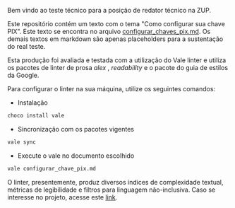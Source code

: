 Bem vindo ao teste técnico para a posição de redator técnico na ZUP.

Este repositório contém um texto com o tema "Como configurar sua chave PIX". Este texto se encontra no arquivo [configurar_chaves_pix.md](configurar_chave_pix.md). Os demais textos em markdown são apenas placeholders para a sustentação do real teste.

Esta produção foi avaliada e testada com a utilização do Vale linter e utiliza os pacotes de linter de prosa *alex* , *readability* e o pacote do guia de estilos da Google. 

Para configurar o linter na sua máquina, utilize os seguintes comandos:

- Instalação
``` bash
choco install vale
```

- Sincronização com os pacotes vigentes
```bash
vale sync
```

- Execute o vale no documento escolhido
```bash
vale configurar_chave_pix.md
```

O linter, presentemente, produz diversos índices de complexidade textual, métricas de legibilidade e filtros para linguagem não-inclusiva. Caso se interesse no projeto, acesse este [link](https://vale.sh/docs/).
